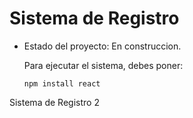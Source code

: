 <h1> Sistema de Registro </h1>

- Estado del proyecto: En construccion.

  Para ejecutar el sistema, debes poner:

  ```npm install react```

Sistema de Registro 2

